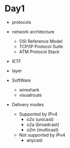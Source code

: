 # Day1
- protocols
- network architecture
	- OSI Reference Model
	- TCP/IP Protocol Suite
	- ATM Protocol Stack
- IETF
- layer
- SoftWare
	- wireshark
	- visualroute

- Delivery modes
	- Supported by IPv4
		- o2o (unicast)
		- o2a (broadcast)
		- o2m (multicast)
	- Not supported by IPv4
		- anycast